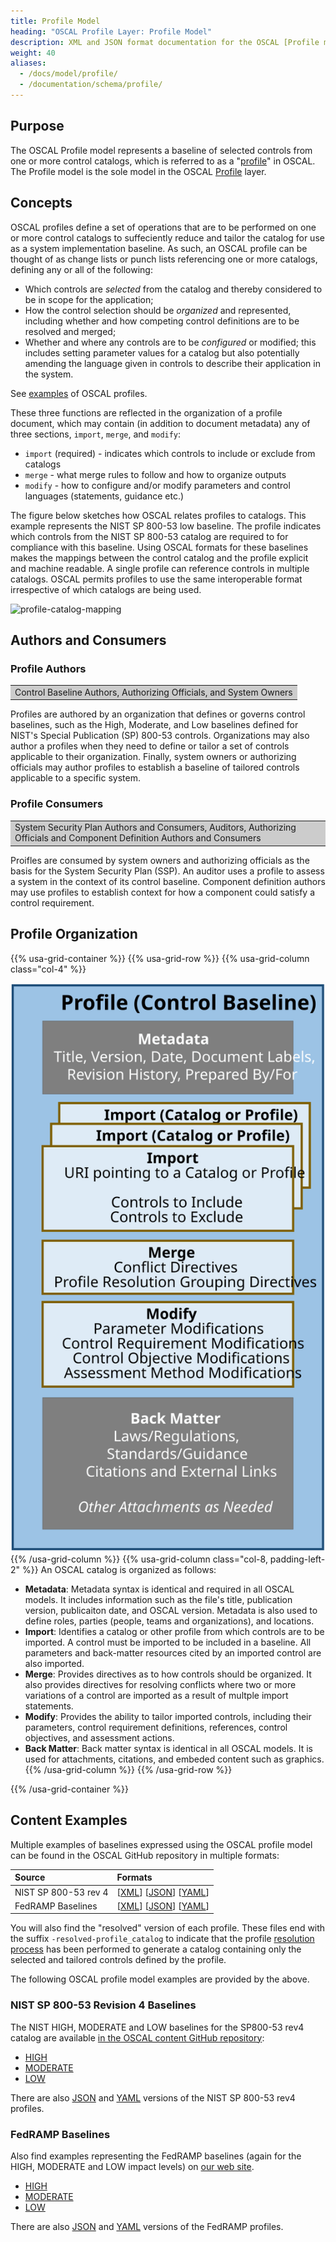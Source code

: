 ```yaml
---
title: Profile Model
heading: "OSCAL Profile Layer: Profile Model"
description: XML and JSON format documentation for the OSCAL [Profile model](.), which is the sole model in the OSCAL [Profile](../) layer. These formats model a [profile](/documentation/schema/profile-layer/#profile).
weight: 40
aliases:
  - /docs/model/profile/
  - /documentation/schema/profile/
---
```


## Purpose

The OSCAL Profile model represents a baseline of selected controls from one or more control catalogs, which is referred to as a "[profile](/documentation/schema/profile-layer/#profile)" in OSCAL. The Profile model is the sole model in the OSCAL [Profile](../) layer.

## Concepts


OSCAL profiles define a set of operations that are to be performed on one or more control catalogs to suffeciently reduce and tailor the catalog for use as a system implementation baseline. As such, an OSCAL profile can be thought of as change lists or punch lists referencing one or more catalogs, defining any or all of the following:

* Which controls are *selected* from the catalog and thereby considered to be in scope for the application;
* How the control selection should be *organized* and represented, including whether and how competing control definitions are to be resolved and merged;
* Whether and where any controls are to be *configured* or modified; this includes setting parameter values for a catalog but also potentially amending the language given in controls to describe their application in the system.

See [examples](#content-examples) of OSCAL profiles.

These three functions are reflected in the organization of a profile document, which may contain (in addition to document metadata) any of three sections, `import`, `merge`, and `modify`:

* `import` (required) - indicates which controls to include or exclude from catalogs
* `merge` - what merge rules to follow and how to organize outputs
* `modify` - how to configure and/or modify parameters and control languages (statements, guidance etc.)

The figure below sketches how OSCAL relates profiles to catalogs. This example represents the NIST SP 800-53 low baseline. The profile indicates which controls from the NIST SP 800-53 catalog are required to for compliance with this baseline. Using OSCAL formats for these baselines makes the mappings between the control catalog and the profile explicit and machine readable. A single profile can reference controls in multiple catalogs. OSCAL permits profiles to use the same interoperable format irrespective of which catalogs are being used.

![profile-catalog-mapping](profile-catalog-mapping-trivial-example.png)

## Authors and Consumers

### Profile Authors

<table><tr><td style="background-color:#cccccc; border:none">
Control Baseline Authors, Authorizing Officials, and System Owners 
</td></tr></table>

Profiles are authored by an organization that defines or governs control baselines, such as the High, Moderate, and Low baselines defined for NIST's Special Publication (SP) 800-53 controls.
Organizations may also author a profiles when they need to define or tailor a set of controls applicable to their organization. 
Finally, system owners or authorizing officials may author profiles to establish a baseline of tailored controls applicable to a specific system.

### Profile Consumers

<table><tr><td style="background-color:#cccccc; border:none">
System Security Plan Authors and Consumers, Auditors, Authorizing Officials and Component Definition Authors and Consumers
</td></tr></table>

Proifles are consumed by system owners and authorizing officials as the basis for the System Security Plan (SSP). 
An auditor uses a profile to assess a system in the context of its control baseline.
Component definition authors may use profiles to establish context for how a component could satisfy a control requirement.

## Profile Organization

{{% usa-grid-container %}}
{{% usa-grid-row %}}
{{% usa-grid-column class="col-4" %}}
&nbsp;

![This is the alt text.](profile-model.svg)
{{% /usa-grid-column %}}
{{% usa-grid-column class="col-8, padding-left-2" %}}
An OSCAL catalog is organized as follows:
- **Metadata**: Metadata syntax is identical and required in all OSCAL models. It includes information such as the file's title, publication version, publicaiton date, and OSCAL version. Metadata is also used to define roles, parties (people, teams and organizations), and locations.
- **Import**: Identifies a catalog or other profile from which controls are to be imported. A control must be imported to be included in a baseline. All parameters and back-matter resources cited by an imported control are also imported.
- **Merge**: Provides directives as to how controls should be organized. It also provides directives for resolving conflicts where two or more variations of a control are imported as a result of multple import statements.
- **Modify**: Provides the ability to tailor imported controls, including their parameters, control requirement definitions, references, control objectives, and assessment actions. 
- **Back Matter**: Back matter syntax is identical in all OSCAL models. It is used for attachments, citations, and embeded content such as graphics. 
{{% /usa-grid-column %}}
{{% /usa-grid-row %}}

{{% /usa-grid-container %}}

## Content Examples

Multiple examples of baselines expressed using the OSCAL profile model can be found in the OSCAL GitHub repository in multiple formats:

| Source | Formats |
|:---|:---|
| NIST SP 800-53 rev 4 | \[[XML](https://github.com/usnistgov/OSCAL-content/blob/master/nist.gov/SP800-53/rev4/xml/)\] \[[JSON](https://github.com/usnistgov/OSCAL-content/blob/master/nist.gov/SP800-53/rev4/json/)\] \[[YAML](https://github.com/usnistgov/OSCAL-content/blob/master/nist.gov/SP800-53/rev4/yaml/)\]
| FedRAMP Baselines | \[[XML](https://github.com/gsa/fedramp-automation/blob/master/baselines/xml/)\] \[[JSON](https://github.com/gsa/fedramp-automation/blob/master/baselines/json/)\] \[[YAML](https://github.com/gsa/fedramp-automation/blob/master/baselines/yaml/)\]

You will also find the "resolved" version of each profile. These files end with the suffix `-resolved-profile_catalog` to indicate that the profile [resolution process](/documentation/processing/profile-resolution/) has been performed to generate a catalog containing only the selected and tailored controls defined by the profile.

The following OSCAL profile model examples are provided by the above.

### NIST SP 800-53 Revision 4 Baselines

The NIST HIGH, MODERATE and LOW baselines for the SP800-53 rev4 catalog are available [in the OSCAL content GitHub repository](https://github.com/usnistgov/oscal-content/tree/master/nist.gov/SP800-53/rev4):

* [HIGH](https://github.com/usnistgov/oscal-content/tree/master/nist.gov/SP800-53/rev4/xml/NIST_SP-800-53_rev4_HIGH-baseline_profile.xml)
* [MODERATE](https://github.com/usnistgov/oscal-content/tree/master/nist.gov/SP800-53/rev4/xml/NIST_SP-800-53_rev4_MODERATE-baseline_profile.xml)
* [LOW](https://github.com/usnistgov/oscal-content/tree/master/nist.gov/SP800-53/rev4/xml/NIST_SP-800-53_rev4_LOW-baseline_profile.xml)

There are also [JSON](https://github.com/usnistgov/oscal-content/tree/master/nist.gov/SP800-53/rev4/json) and [YAML](https://github.com/usnistgov/oscal-content/tree/master/nist.gov/SP800-53/rev4/yaml) versions of the NIST SP 800-53 rev4 profiles.

### FedRAMP Baselines

Also find examples representing the FedRAMP baselines (again for the HIGH, MODERATE and LOW impact levels) on [our web site](https://github.com/usnistgov/oscal-content/tree/master/fedramp.gov).

* [HIGH](https://github.com/usnistgov/oscal-content/tree/master/fedramp.gov/xml/FedRAMP_HIGH-baseline_profile.xml)
* [MODERATE](https://github.com/usnistgov/oscal-content/tree/master/fedramp.gov/xml/FedRAMP_MODERATE-baseline_profile.xml)
* [LOW](https://github.com/usnistgov/oscal-content/tree/master/fedramp.gov/xml/FedRAMP_LOW-baseline_profile.xml)

There are also [JSON](https://github.com/usnistgov/oscal-content/tree/master/fedramp.gov/json) and [YAML](https://github.com/usnistgov/oscal-content/tree/master/fedramp.gov/yaml) versions of the FedRAMP profiles.

